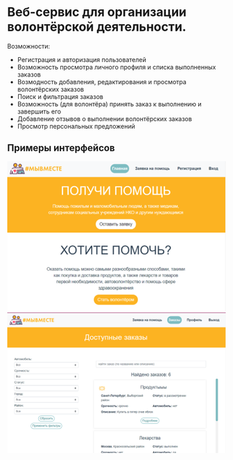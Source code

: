 # Веб-сервис для организации волонтёрской деятельности.

Возможности:
- Регистрация и авторизация пользователей
- Возможность просмотра личного профиля и списка выполненных заказов
- Возмодность добавления, редактирования и просмотра волонтёрских заказов
- Поиск и фильтрация заказов
- Возможность (для волонтёра) принять заказ к выполнению и завершить его
- Добавление отзывов о выполнении волонтёрских заказов
- Просмотр персональных предложений

## Примеры интерфейсов

![screenshot](home.png)
![screenshot](orders.png)


